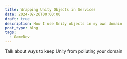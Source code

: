```yaml
---
title: Wrapping Unity Objects in Services
date: 2024-02-26T00:00:00
draft: true
description: How I use Unity objects in my own domain
post_type: blog
tags:
  - GameDev
---
```


Talk about ways to keep Unity from polluting your domain